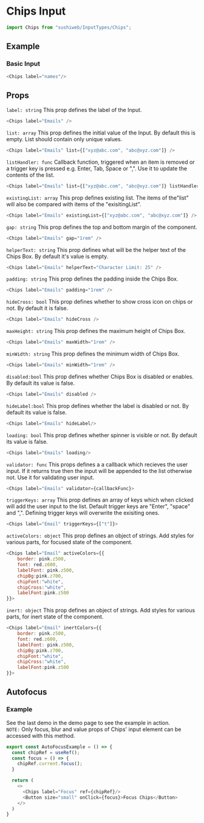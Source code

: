 # Chips Input

```js
import Chips from "sushiweb/InputTypes/Chips";
```

<!-- STORY -->

<!-- PROPS -->

## Example

### Basic Input

```js
<Chips label="names"/>
```

## Props

`label: string` This prop defines the label of the Input.

```js
<Chips label="Emails" />
```

`list: array` This prop defines the initial value of the Input. By default this is empty. List should contain only unique values.

```js
<Chips label="Emails" list={["xyz@abc.com", "abc@xyz.com"]} />
```

`listHandler: func` Callback function, triggered when an item is removed or a trigger key is pressed e.g. Enter, Tab, Space or ",". Use it to update the contents of the list.

```js
<Chips label="Emails" list={["xyz@abc.com", "abc@xyz.com"]} listHandler={callBackFunc} />
```

`existingList: array` This prop defines existing list. The items of the"list" will also be compared with items of the "exisitingList".

```js
<Chips label="Emails" existingList={["xyz@abc.com", "abc@xyz.com"]} />
```

`gap: string` This prop defines the top and bottom margin of the component.

```js
<Chips label="Emails" gap="1rem" />
```

`helperText: string` This prop defines what will be the helper text of the Chips Box. By default it's value is empty.

```js
<Chips label="Emails" helperText="Character Limit: 25" />
```

`padding: string` This prop defines the padding inside the Chips Box.

```js
<Chips label="Emails" padding="1rem" />
```

`hideCross: bool` This prop defines whether to show cross icon on chips or not. By default it is false.

```js 
<Chips label="Emails" hideCross />
```

`maxHeight: string` This prop defines the maximum height of Chips Box.

```js
<Chips label="Emails" maxWidth="1rem" />
```

`minWidth: string` This prop defines the minimum width of Chips Box.

```js
<Chips label="Emails" minWidth="1rem" />
```

`disabled:bool` This prop defines whether Chips Box is disabled or enables. By default its value is false.

```js 
<Chips label="Emails" disabled />
```

`hideLabel:bool` This prop defines whether the label is disabled or not. By default its value is false.

```js
<Chips label="Emails" hideLabel/>
```

`loading: bool` This prop defines whether spinner is visible or not. By default its value is false. 

```js
<Chips label="Emails" loading/>
```

`validator: func` This props defines a a callback which recieves the user input. If it returns true then the input will be appended to the list otherwise not. Use it for validating user input.

```js
<Chips label="Emails" validator={callbackFunc}>
```

`triggerKeys: array` This prop defines an array of keys which when clicked will add the user input to the list. Default trigger keys are "Enter", "space" and ",". Defining trigger keys will overwrite the exisiting ones.

```js
<Chips label="Email" triggerKeys={["t"]}>
```

`activeColors: object` This prop defines an object of strings. Add styles for various parts, for focused state of the component.

```js 
<Chips label="Email" activeColors={{
    border: pink.z500,
    font: red.z600,
    labelFont: pink.z500,
    chipBg:pink.z700,
    chipFont:"white",
    chipCross:"white",
    labelFont:pink.z500
}}>
```

`inert: object` This prop defines an object of strings. Add styles for various parts, for inert state of the component.

```js 
<Chips label="Email" inertColors={{
    border: pink.z500,
    font: red.z600,
    labelFont: pink.z500,
    chipBg:pink.z700,
    chipFont:"white",
    chipCross:"white",
    labelFont:pink.z500
}}>
```

## Autofocus 

### Example
See the last demo in the demo page to see the example in action.  
`NOTE:` Only focus, blur and value props of Chips' input element can be accessed with this method.
```js
export const AutoFocusExample = () => {
  const chipRef = useRef();
  const focus = () => {
    chipRef.current.focus();
  }

  return (
    <>
      <Chips label="Focus" ref={chipRef}/>
      <Button size="small" onClick={focus}>Focus Chips</Button>
    </>
  )
}
```